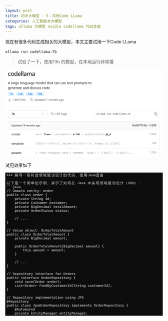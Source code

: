 ```yaml
---
layout: post
title: 初识大模型 - 5：试用Code LLama
categories: 人工智能与大模型
tags: ollama 大模型 nvidia codellama 代码生成
---
```


现在有很多代码生成相关的大模型，本文主要试用一下Code LLama

```shell
ollama run codellama:7b
```

>试验了一下，使用13b 的模型，在本地运行非常慢

![](../media/image/2025-03-11/01.png)

试用效果如下

![](../media/image/2025-03-11/02.png)


